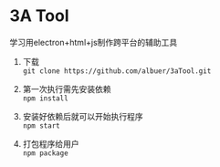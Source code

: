 # 3A Tool

学习用electron+html+js制作跨平台的辅助工具

1. 下载  
  `git clone https://github.com/albuer/3aTool.git`

2. 第一次执行需先安装依赖  
  `npm install`

3. 安装好依赖后就可以开始执行程序  
  `npm start`

4. 打包程序给用户  
  `npm package`
